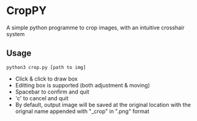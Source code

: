 # CropPY
A simple python programme to crop images, with an intuitive crosshair system

## Usage
```
python3 crop.py [path to img]
```
* Click & click to draw box
* Editting box is supported (both adjustment & moving)
* Spacebar to confirm and quit
* 'c' to cancel and quit
* By default, output image will be saved at the original location with the orignal name appended with "\_crop" in ".png" format